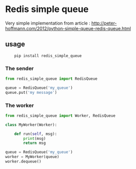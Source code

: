 # Redis simple queue


Very simple implementation from article : http://peter-hoffmann.com/2012/python-simple-queue-redis-queue.html


## usage

```shell
    pip install redis_simple_queue
```

### The sender
```python
from redis_simple_queue import RedisQueue

queue = RedisQueue('my_queue')
queue.put('my message')
```

### The worker

```python
from redis_simple_queue import Worker, RedisQueue

class MyWorker(Worker):

    def run(self, msg):
        print(msg)
        return msg

queue = RedisQueue('my_queue')
worker = MyWorker(queue)
worker.dequeue()
```
